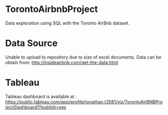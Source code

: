 # TorontoAirbnbProject
Data exploration using SQL with the Toronto AirBnb dataset. 

# Data Source
Unable to upload to repository due to size of excel documents. Data can be obtain from:
http://insideairbnb.com/get-the-data.html

# Tableau
Tableau dashboard is available at :
https://public.tableau.com/app/profile/jonathan.t3581/viz/TorontoAirBNBProject/Dashboard1?publish=yes
